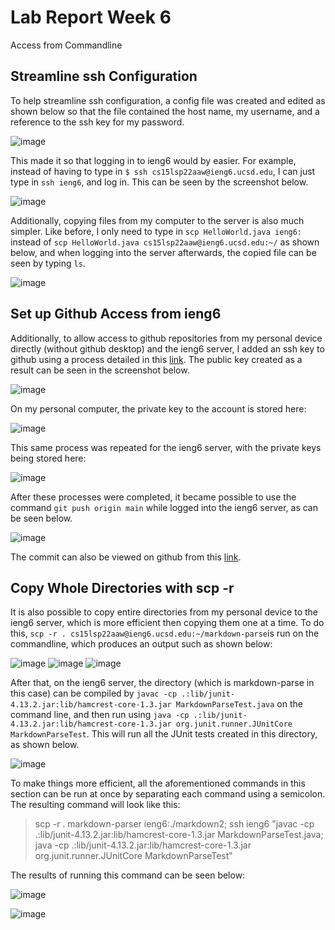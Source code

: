 Lab Report Week 6
====
Access from Commandline


Streamline ssh Configuration
---
To help streamline ssh configuration, a config file was created and edited as shown below so that the file contained the host name, my username, and a reference to the ssh key for my password. 

![image](lab-report-3/config-file.png)

This made it so that logging in to ieng6 would by easier. For example, instead of having to type in `$ ssh cs15lsp22aaw@ieng6.ucsd.edu`, I can just type in `ssh ieng6`, and log in. This can be seen by the screenshot below.

![image](lab-report-3/new-login.png)

Additionally, copying files from my computer to the server is also much simpler. Like before, I only need to type in `scp HelloWorld.java ieng6:` instead of `scp HelloWorld.java cs15lsp22aaw@ieng6.ucsd.edu:~/` as shown below, and when logging into the server afterwards, the copied file can be seen by typing `ls`.

![image](lab-report-3/scp-config.png)

Set up Github Access from ieng6
---
Additionally, to allow access to github repositories from my personal device directly (without github desktop) and the ieng6 server, I added an ssh key to github using a process detailed in this [link](https://docs.github.com/en/authentication/connecting-to-github-with-ssh/adding-a-new-ssh-key-to-your-github-account). The public key created as a result can be seen in the screenshot below. 

![image](lab-report-3/1st-public-key.png)

On my personal computer, the private key to the account is stored here:

![image](lab-report-3/private-key-personal.png)

This same process was repeated for the ieng6 server, with the private keys being stored here:

![image](lab-report-3/private-key-server.png)

After these processes were completed, it became possible to use the command `git push origin main` while logged into the ieng6 server, as can be seen below.

![image](lab-report-3/push-from-server.png)

The commit can also be viewed on github from this [link](https://github.com/l-j-kim/test/commit/81d51678d39dc6965cebfb169aeeb7dbd7759d21).

Copy Whole Directories with scp -r
---
It is also possible to copy entire directories from my personal device to the ieng6 server, which is more efficient then copying them one at a time. To do this, `scp -r . cs15lsp22aaw@ieng6.ucsd.edu:~/markdown-parse`is run on the commandline, which produces an output such as shown below:

![image](lab-report-3/scp-1.png)
![image](lab-report-3/scp-2.png)
![image](lab-report-3/scp-3.png)

After that, on the ieng6 server, the directory (which is markdown-parse in this case) can be compiled by `javac -cp .:lib/junit-4.13.2.jar:lib/hamcrest-core-1.3.jar MarkdownParseTest.java` on the command line, and then run using `java -cp .:lib/junit-4.13.2.jar:lib/hamcrest-core-1.3.jar org.junit.runner.JUnitCore MarkdownParseTest`. This will run all the JUnit tests created in this directory, as shown below.

![image](lab-report-3/compile-run.png)

To make things more efficient, all the aforementioned commands in this section can be run at once by separating each command using a semicolon. The resulting command will look like this:
> scp -r . markdown-parser ieng6:./markdown2; ssh ieng6 "javac -cp .:lib/junit-4.13.2.jar:lib/hamcrest-core-1.3.jar MarkdownParseTest.java; java -cp .:lib/junit-4.13.2.jar:lib/hamcrest-core-1.3.jar org.junit.runner.JUnitCore MarkdownParseTest"

The results of running this command can be seen below:

![image](lab-report-3/all-1.png) 

![image](lab-report-3/all-2.png)


